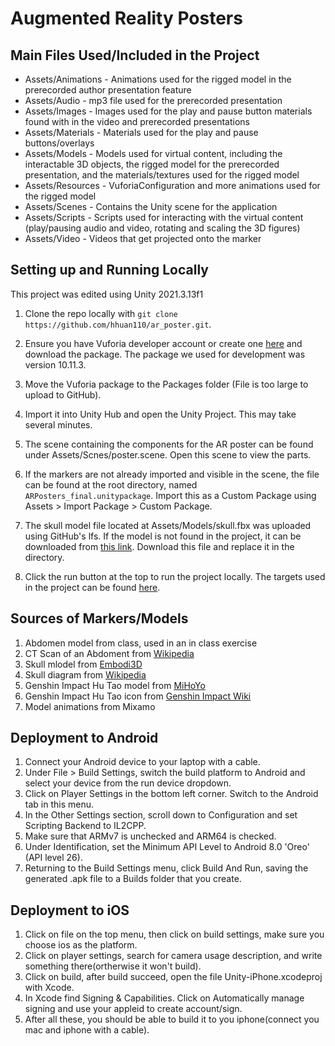 # Augmented Reality Posters

## Main Files Used/Included in the Project

- Assets/Animations - Animations used for the rigged model in the prerecorded author presentation feature
- Assets/Audio - mp3 file used for the prerecorded presentation
- Assets/Images - Images used for the play and pause button materials found with in the video and prerecorded presentations
- Assets/Materials - Materials used for the play and pause buttons/overlays
- Assets/Models - Models used for virtual content, including the interactable 3D objects, the rigged model for the prerecorded presentation, and the materials/textures used for the rigged model
- Assets/Resources - VuforiaConfiguration and more animations used for the rigged model
- Assets/Scenes - Contains the Unity scene for the application
- Assets/Scripts - Scripts used for interacting with the virtual content (play/pausing audio and video, rotating and scaling the 3D figures)
- Assets/Video - Videos that get projected onto the marker

## Setting up and Running Locally

This project was edited using Unity 2021.3.13f1

1. Clone the repo locally with `git clone https://github.com/hhuan110/ar_poster.git`.

2. Ensure you have Vuforia developer account or create one [here](https://developer.vuforia.com/vui/auth/register) and download the package. The package we used for development was version 10.11.3. 

3. Move the Vuforia package to the Packages folder (File is too large to upload to GitHub).  

4. Import it into Unity Hub and open the Unity Project. This may take several minutes. 

5. The scene containing the components for the AR poster can be found under Assets/Scnes/poster.scene. Open this scene to view the parts. 

6. If the markers are not already imported and visible in the scene, the file can be found at the root directory, named `ARPosters_final.unitypackage`. Import this as a Custom Package using Assets > Import Package > Custom Package. 

4. The skull model file located at Assets/Models/skull.fbx was uploaded using GitHub's lfs. If the model is not found in the project, it can be downloaded from [this link](https://drive.google.com/file/d/1uTVcR0cIUeYg-HT1DJ3xL6QFUFOTGamq/view?usp=share_link). Download this file and replace it in the directory. 

5. Click the run button at the top to run the project locally. The targets used in the project can be found [here](https://github.com/hhuan110/ar_poster/READMEAssets/printable_markers.pdf). 

## Sources of Markers/Models
1. Abdomen model from class, used in an in class exercise
2. CT Scan of an Abdoment from [Wikipedia](https://en.wikipedia.org/wiki/Computed_tomography_of_the_abdomen_and_pelvis)
3. Skull mlodel from [Embodi3D](https://www.embodi3d.com/files/file/39-anatomical-skull/)
4. Skull diagram from [Wikipedia](https://en.wikipedia.org/wiki/Skull)
5. Genshin Impact Hu Tao model from [MiHoYo](https://ys.biligame.com/ysl/?spm_id_from=333.788.b_61637469766974795f766f7465.1)
6. Genshin Impact Hu Tao icon from [Genshin Impact Wiki](https://genshin-impact.fandom.com/wiki/Hu_Tao/Media)
7. Model animations from Mixamo

## Deployment to Android

1. Connect your Android device to your laptop with a cable.
2. Under File > Build Settings, switch the build platform to Android and select your device from the run device dropdown. 
3. Click on Player Settings in the bottom left corner. Switch to the Android tab in this menu. 	
4. In the Other Settings section, scroll down to Configuration and set Scripting Backend to IL2CPP. 
5. Make sure that ARMv7 is unchecked and ARM64 is checked. 
6. Under Identification, set the Minimum API Level to Android 8.0 'Oreo' (API level 26). 
7. Returning to the Build Settings menu, click Build And Run, saving the generated .apk file to a Builds folder that you create. 

## Deployment to iOS
1. Click on file on the top menu, then click on build settings, make sure you choose ios as the platform.
2. Click on player settings, search for camera usage description, and write something there(ortherwise it won't build).
3. Click on build, after build succeed, open the file Unity-iPhone.xcodeproj with Xcode.
4. In Xcode find Signing & Capabilities. Click on Automatically manage signing and use your appleid to create account/sign.
5. After all these, you should be able to build it to you iphone(connect you mac and iphone with a cable).
